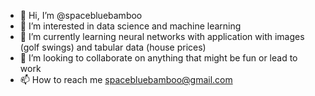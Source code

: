 - 👋 Hi, I’m @spacebluebamboo
- 👀 I’m interested in data science and machine learning
- 🌱 I’m currently learning neural networks with application with images (golf swings) and tabular data (house prices)
- 💞️ I’m looking to collaborate on anything that might be fun or lead to work
- 📫 How to reach me spacebluebamboo@gmail.com

<!---
spacebluebamboo/spacebluebamboo is a ✨ special ✨ repository because its `README.md` (this file) appears on your GitHub profile.
You can click the Preview link to take a look at your changes.
--->
